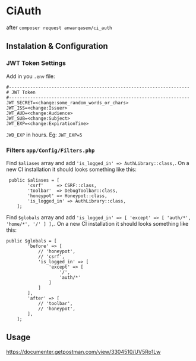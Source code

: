 # CiAuth

after ``composer request anwarqasem/ci_auth``

## Instalation & Configuration

### JWT Token Settings

Add in you ``.env`` file:

```dotenv
#--------------------------------------------------------------------
# JWT Token
#--------------------------------------------------------------------
JWT_SECRET=<change:some_random_words_or_chars>
JWT_ISS=<change:Issuer>
JWT_AUD=<change:Audience>
JWT_SUB=<change:Subject>
JWT_EXP=<change:ExpirationTime>
```
`JWD_EXP` in hours. Eg: `JWT_EXP=5`

### Filters ``app/Config/Filters.php``

Find ``$aliases`` array and add ``'is_logged_in' => AuthLibrary::class,``. On a new CI installation it should looks
something like this:

```injectablephp
 public $aliases = [
        'csrf'     => CSRF::class,
        'toolbar'  => DebugToolbar::class,
        'honeypot' => Honeypot::class,
        'is_logged_in' => AuthLibrary::class,
    ];
```

Find ``$globals`` array and add ``'is_logged_in' => [ 'except' => [ 'auth/*', 'home/*', '/' ] ],``. On a new CI installation it should looks
something like this:

```injectablephp
public $globals = [
        'before' => [
            // 'honeypot',
            // 'csrf',
            'is_logged_in' => [
                'except' => [
                    '/',
                    'auth/*'
                ]
            ]
        ],
        'after' => [
            // 'toolbar',
            // 'honeypot',
        ],
    ];
```

## Usage 

https://documenter.getpostman.com/view/3304510/UV5Ro1Lw